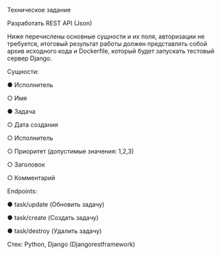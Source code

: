 Техническое задание



Разработать REST API (Json)


Ниже перечислены основные сущности и их поля, авторизации не требуется, итоговый результат работы должен представлять собой архив исходного кода и Dockerfile, который будет запускать тестовый сервер Django.

Сущности: 

●	Исполнитель

○	Имя

●	Задача

○	Дата создания

○	Исполнитель

○	Приоритет (допустимые значения: 1,2,3)

○	Заголовок

○	Комментарий


Endpoints:

●	task/update (Обновить задачу)

●	task/create (Создать задачу)

●	task/destroy (Удалить задачу)



Стек: Python, Django (Djangorestframework)
